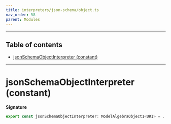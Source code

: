 ```yaml
---
title: interpreters/json-schema/object.ts
nav_order: 58
parent: Modules
---
```


---

<h2 class="text-delta">Table of contents</h2>

- [jsonSchemaObjectInterpreter (constant)](#jsonschemaobjectinterpreter-constant)

---

# jsonSchemaObjectInterpreter (constant)

**Signature**

```ts
export const jsonSchemaObjectInterpreter: ModelAlgebraObject1<URI> = ...
```
